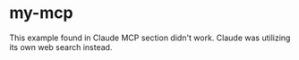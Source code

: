 # my-mcp

This example found in Claude MCP section didn't work. Claude was utilizing its own web search instead.

